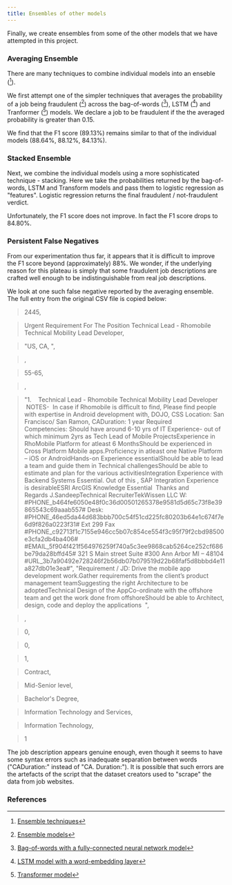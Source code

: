 ```yaml
---
title: Ensembles of other models
---
```

Finally, we create ensembles from some of the other models that we have attempted in this project.

### Averaging Ensemble
There are many techniques to combine individual models into an enseble ([^ensemble1]). 

We first attempt one of the simpler techniques that averages the probability of a job being fraudulent ([^colab6]) across the bag-of-words ([^colab1]), LSTM ([^colab3]) and Tranformer ([^colab5]) models. We declare a job to be fraudulent if the the averaged probability is greater than 0.15.

We find that the F1 score (89.13%) remains similar to that of the individual models (88.64%, 88.12%, 84.13%).

### Stacked Ensemble
Next, we combine the individual models using a more sophisticated technique - stacking. Here we take the probabilities returned by the bag-of-words, LSTM and Transform models and pass them to logistic regression as "features". Logistic regression returns the final fraudulent / not-fraudulent verdict.

Unfortunately, the F1 score does not improve. In fact the F1 score drops to 84.80%.

### Persistent False Negatives
From our experimentation thus far, it appears that it is difficult to improve the F1 score beyond (approximately) 88%. We wonder, if the underlying reason for this plateau is simply that some fraudulent job descriptions are crafted well enough to be indistinguishable from real job descriptions.

We look at one such false negative reported by the averaging ensemble. The full entry from the original CSV file is copied below:
> 2445,

> Urgent Requirement For The Position Technical Lead - Rhomobile Technical Mobility Lead Developer,

> "US, CA, ",

> ,

> 55-65,

> ,

> "1.    Technical Lead - Rhomobile Technical Mobility Lead Developer  NOTES-  In case if Rhomobile is difficult to find, Please find people with expertise in Android development with, DOJO, CSS Location: San Francisco/ San Ramon, CADuration: 1 year Required Competencies: Should have around 6-10 yrs of IT Experience- out of which minimum 2yrs as Tech Lead of Mobile ProjectsExperience in RhoMobile Platform for atleast 6 MonthsShould be experienced in Cross Platform Mobile apps.Proficiency in atleast one Native Platform – iOS or AndroidHands-on Experience essentialShould be able to lead a team and guide them in Technical challengesShould be able to estimate and plan for the various activitiesIntegration Experience with Backend Systems Essential. Out of this , SAP Integration Experience is desirableESRI ArcGIS Knowledge Essential  Thanks and Regards J.SandeepTechnical RecruiterTekWissen LLC W: #PHONE_b464fe6050e48f0c36d00501265378e9581d5d65c73f8e39865543c69aaab557# Desk: #PHONE_46ed5da44d683bbb700c54f51cd225fc80203b64e1c674f7e6d9f826a0223f31# Ext 299 Fax #PHONE_c92713f1c7155e946cc5b07c854ce554f3c95f79f2cbd98500e3cfa2db4ba406# #EMAIL_5f904f421f564976259f740a5c3ee9868cab5264ce252cf686be79da28bffd45#  321 S Main street Suite #300 Ann Arbor MI – 48104 #URL_3b7a90492e728246f2b56db07b079519d22b68faf5d8bbbd4e11a827db01e3ea#",
> "Requirement / JD: Drive the mobile app development work.Gather requirements from the client’s product management teamSuggesting the right Architecture to be adoptedTechnical Design of the AppCo-ordinate with the offshore team and get the work done from offshoreShould be able to Architect, design, code and deploy the applications  ",

> ,

> 0,

> 0,

> 1,

> Contract,

> Mid-Senior level,

> Bachelor's Degree,

> Information Technology and Services,

> Information Technology,

> 1

The job description appears genuine enough, even though it seems to have some syntax errors such as inadequate separation between words ("CADuration:" instead of "CA. Duration:"). It is possible that such errors are the artefacts of the script that the dataset creators used to "scrape" the data from job websites.

### References
[^colab1]: [Bag-of-words with a fully-connected neural network model](https://github.com/r-dube/fakejobs/blob/main/fj_fcnn.ipynb)
[^colab3]: [LSTM model with a word-embedding layer](https://github.com/r-dube/fakejobs/blob/main/fj_lstm.ipynb)
[^colab5]: [Transformer model](https://github.com/r-dube/fakejobs/blob/main/fj_transformer.ipynb)
[^colab6]: [Ensemble models](https://github.com/r-dube/fakejobs/blob/main/fj_ensemble.ipynb)
[^ensemble1]: [Ensemble techniques](https://www.analyticsvidhya.com/blog/2018/06/comprehensive-guide-for-ensemble-models/)
